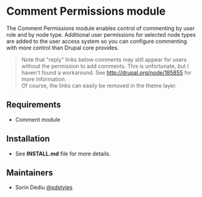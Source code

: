 # Comment Permissions module

 The Comment Permissions module enables control of commenting by user role and 
 by node type.  Additional user permissions for selected node types are added 
 to the user access system so you can configure commenting with more control 
 than Drupal core provides.

> Note that "reply" links below comments may still appear for users without the 
    permission to add comments.  This is unfortunate, but I haven't found a 
    workaround.  See http://drupal.org/node/185855 for more information.  
    Of course, the links can easily be removed in the theme layer.

## Requirements
 - Comment module

## Installation
 - See **INSTALL.md** file for more details.

## Maintainers
 - Sorin Dediu [@sdstyles](http://drupal.org/user/1420228)
